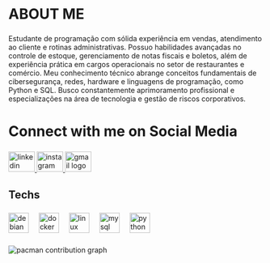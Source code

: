 <h1 align="left">ABOUT ME</h1>

###

<p align="left">Estudante de programação com sólida experiência em vendas, atendimento ao cliente e rotinas administrativas. Possuo habilidades avançadas no controle de estoque, gerenciamento de notas fiscais e boletos, além de experiência prática em cargos operacionais no setor de restaurantes e comércio. Meu conhecimento técnico abrange conceitos fundamentais de cibersegurança, redes, hardware e linguagens de programação, como Python e SQL. Busco constantemente aprimoramento profissional e especializações na área de tecnologia e gestão de riscos corporativos.</p>

###

<h1 align="left">Connect with me on Social Media</h1>

###

<div align="left">
  <a href="www.linkedin.com/in/felipe-martins-49303822b" target="_blank">
    <img src="https://raw.githubusercontent.com/maurodesouza/profile-readme-generator/master/src/assets/icons/social/linkedin/default.svg" width="52" height="40" alt="linkedin logo"  />
  </a>
  <a href="https://www.instagram.com/fmartinsxz/" target="_blank">
    <img src="https://raw.githubusercontent.com/maurodesouza/profile-readme-generator/master/src/assets/icons/social/instagram/default.svg" width="52" height="40" alt="instagram logo"  />
  </a>
  <a href="felipeandreatimartins@gmail.com" target="_blank">
    <img src="https://raw.githubusercontent.com/maurodesouza/profile-readme-generator/master/src/assets/icons/social/gmail/default.svg" width="52" height="40" alt="gmail logo"  />
  </a>
</div>

###

<h2 align="left">Techs</h2>

###

<div align="left">
  <img src="https://cdn.jsdelivr.net/gh/devicons/devicon/icons/debian/debian-original.svg" height="40" alt="debian logo"  />
  <img width="12" />
  <img src="https://cdn.jsdelivr.net/gh/devicons/devicon/icons/docker/docker-original.svg" height="40" alt="docker logo"  />
  <img width="12" />
  <img src="https://cdn.jsdelivr.net/gh/devicons/devicon/icons/linux/linux-original.svg" height="40" alt="linux logo"  />
  <img width="12" />
  <img src="https://cdn.jsdelivr.net/gh/devicons/devicon/icons/mysql/mysql-original.svg" height="40" alt="mysql logo"  />
  <img width="12" />
  <img src="https://cdn.jsdelivr.net/gh/devicons/devicon/icons/python/python-original.svg" height="40" alt="python logo"  />
</div>

###

<picture>
  <source media="(prefers-color-scheme: dark)" srcset="https://raw.githubusercontent.com/FelipeMartins-ctrl/FelipeMartins-ctrl/output/pacman-contribution-graph-dark.svg">
  <source media="(prefers-color-scheme: light)" srcset="https://raw.githubusercontent.com/FelipeMartins-ctrl/FelipeMartins-ctrl/output/pacman-contribution-graph.svg">
  <img alt="pacman contribution graph" src="https://raw.githubusercontent.com/FelipeMartins-ctrl/FelipeMartins-ctrl/output/pacman-contribution-graph.svg">
</picture>

###
